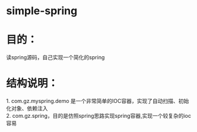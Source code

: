 ﻿# simple-spring
<h1>目的：</h1>
读spring源码，自己实现一个简化的spring<br>

<h1>结构说明：</h1>
1. com.gz.myspring.demo 是一个非常简单的IOC容器，实现了自动扫描、初始化对象、依赖注入<br>
2. com.gz.spring，目的是仿照spring思路实现spring容器,实现一个较复杂的ioc容易